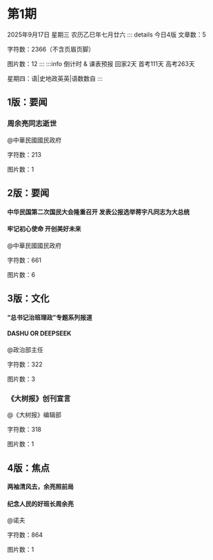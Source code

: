 # 第1期
2025年9月17日 星期三 农历乙巳年七月廿六
::: details 今日4版
文章数：5

字符数：2366（不含页眉页脚）

图片数：12
:::
:::info 倒计时 & 课表预报
回家2天 首考111天 高考263天

星期四：语|史地政英英|语数数自
:::
## 1版：要闻
### 周余亮同志逝世
@中華民國國民政府

字符数：213

图片数：1

## 2版：要闻
#### 中华民国第二次国民大会隆重召开 发表公报选举蒋宇凡同志为大总统
#### 牢记初心使命 开创美好未来
@中華民國國民政府

字符数：661

图片数：6

## 3版：文化
#### “总书记治班理政”专题系列报道
#### DASHU OR DEEPSEEK
@政治部主任

字符数：322

图片数：3
### 《大树报》创刊宣言
@《大树报》编辑部

字符数：318

图片数：1
## 4版：焦点
#### 两袖清风去，余亮照前局
#### 纪念人民的好班长周余亮
@诺夫

字符数：864

图片数：1